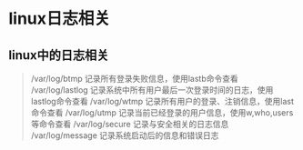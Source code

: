 # linux日志相关

## linux中的日志相关

> /var/log/btmp   记录所有登录失败信息，使用lastb命令查看
> /var/log/lastlog 记录系统中所有用户最后一次登录时间的日志，使用lastlog命令查看
> /var/log/wtmp    记录所有用户的登录、注销信息，使用last命令查看
> /var/log/utmp    记录当前已经登录的用户信息，使用w,who,users等命令查看
> /var/log/secure   记录与安全相关的日志信息
> /var/log/message  记录系统启动后的信息和错误日志
